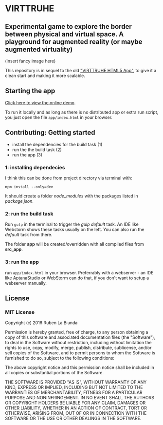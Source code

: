 # VIRTTRUHE
## Experimental game to explore the border between physical and virtual space. A playground for augmented reality (or maybe augmented virtuality)

(insert fancy image here)

This repository is in sequel to the old ["VIRTTRUHE HTML5 App"](https://github.com/gitbreaker222/virttruhe_html5_app), to give it a clean start and making it more scalable.

## Starting the app

[Click here to view the online demo](https://rawgit.com/gitbreaker222/virttruhe/master/app/index.html).

To run it locally and as long as there is no distributed app or extra run script, you just open the file `app/index.html` in your browser.

## Contributing: Getting started

 - install the dependencies for the build task (1)
 - run the the build task (2)
 - run the app (3)

 ### 1: installing dependecies

 I think this can be done from project directory via terminal with:
 ```
 npm install --only=dev
 ```
 It should create a folder _node_modules_ with the packages listed in _package.json_.

 ### 2: run the build task

 Run ```gulp``` in the terminal to trigger the _gulp default_ task. An IDE like Webstorm shows these tasks usually on the left. You can also run the _default_ task from there.

  The folder **app** will be created/overridden with all compiled files from **src_app**.

 ### 3: run the app
 run `app/index.html` in your browser. Preferrably with a webserver - an IDE like AptanaStudio or WebStorm can do that, if you don't want to setup a webserver manually.

 ## License

 ### MIT License

 Copyright (c) 2016 Ruben La Biunda

 Permission is hereby granted, free of charge, to any person obtaining a copy of this software and associated documentation files (the "Software"), to deal in the Software without restriction, including without limitation the rights to use, copy, modify, merge, publish, distribute, sublicense, and/or sell copies of the Software, and to permit persons to whom the Software is furnished to do so, subject to the following conditions:

 The above copyright notice and this permission notice shall be included in all copies or substantial portions of the Software.

 THE SOFTWARE IS PROVIDED "AS IS", WITHOUT WARRANTY OF ANY KIND, EXPRESS OR IMPLIED, INCLUDING BUT NOT LIMITED TO THE WARRANTIES OF MERCHANTABILITY, FITNESS FOR A PARTICULAR PURPOSE AND NONINFRINGEMENT. IN NO EVENT SHALL THE AUTHORS OR COPYRIGHT HOLDERS BE LIABLE FOR ANY CLAIM, DAMAGES OR OTHER LIABILITY, WHETHER IN AN ACTION OF CONTRACT, TORT OR OTHERWISE, ARISING FROM, OUT OF OR IN CONNECTION WITH THE SOFTWARE OR THE USE OR OTHER DEALINGS IN THE SOFTWARE.
